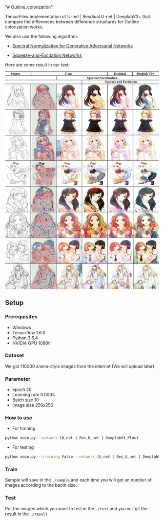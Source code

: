 "# Outline_colorization" 

TensorFlow implementation of U-net | Resdiual U-net | DeeplabV3+ that compare the differences between difference structures for 
Outline colorization works.

We also use the following algorithm:

- [Spectral Normalization for Generative Adversarial Networks](https://arxiv.org/abs/1802.05957)

- [Squeeze-and-Excitation Networks](https://arxiv.org/abs/1709.01507)

Here are some result in our test:

<img src="./img/result.jpg" width="900px"/>

## Setup

### Prerequisites
- Windows
- Tensorflow 1.6.0
- Python 3.6.4
- NVIDIA GPU 1080ti

### Dataset
 We got 110000 anime-style images from the internet.(We will upload later) 

### Parameter
- epoch 20
- Learning rate 0.0005
- Batch size 10
- Image size 256x256

### How to use
- For training
``` bash
python main.py --network (U_net | Res_U_net | DeeplabV3_Plus)
``` 

- For testing
```bash
python main.py --training False --network (U_net | Res_U_net | DeeplabV3_Plus)
``` 

### Train 
Sample will save in the ```./sample``` and each time you will get an number of images according to the bacth size.

### Test
Put the images which you want to test in the ```./test``` and you will git the result in the ```./result```.
